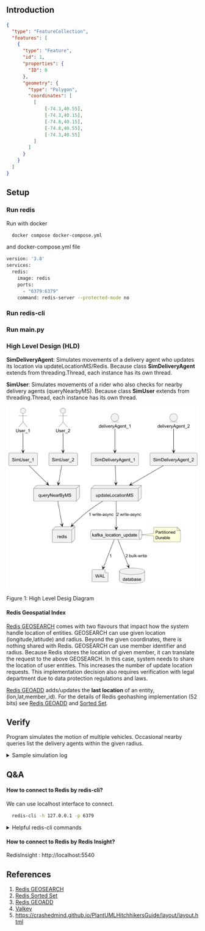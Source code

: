 Introduction
------------

```geojson
{
  "type": "FeatureCollection",
  "features": [
    {
      "type": "Feature",
      "id": 1,
      "properties": {
        "ID": 0
      },
      "geometry": {
        "type": "Polygon",
        "coordinates": [
          [
              [-74.3,40.55],
              [-74.3,40.15],
              [-74.8,40.15],
              [-74.8,40.55],
              [-74.3,40.55]
          ]
        ]
      }
    }
  ]
}
```

## Setup


### Run redis

Run with docker
```bash
  docker compose docker-compose.yml
```
and docker-compose.yml file
```bash
version: '3.8'
services:
  redis:
    image: redis
    ports:
      - "6379:6379"
    command: redis-server --protected-mode no
```


### Run redis-cli

### Run main.py

### High Level Design (HLD)

**SimDeliveryAgent**: Simulates movements of a delivery agent who updates its location via updateLocationMS/Redis. 
Because class **SimDeliveryAgent** extends from threading.Thread, each instance has its own thread. 

**SimUser**: Simulates movements of a rider who also checks for nearby delivery agents (queryNearbyMS). 
Because class **SimUser** extends from threading.Thread, each instance has its own thread. 

![HLD](./docs/HLD-1.png)

Figure 1: High Level Desig Diagram

#### Redis Geospatial Index

[Redis GEOSEARCH](https://redis.io/docs/latest/commands/geosearch/) comes with two flavours that impact how the system handle location of entities.
GEOSEARCH can use given location (longitude,latitude) and radius. Beyond the given coordinates, there is nothing shared with Redis. 
GEOSEARCH can use member identifier and radius. Because Redis stores the location of given member, it can translate the request to the above GEOSEARCH. 
In this case, system needs to share the location of user entities. This increases the number of update location requests. 
This implementation decision also requires verification with legal department due to data protection regulations and laws.

[Redis GEOADD](https://redis.io/docs/latest/commands/geoadd/) adds/updates the **last location** of an entity, (lon,lat,member_id). 
For the details of Redis geohashing implementation (52 bits) see [Redis GEOADD](https://redis.io/docs/latest/commands/geoadd/) 
and [Sorted Set](https://redis.io/docs/latest/develop/data-types/sorted-sets/).

## Verify

Program simulates the motion of multiple vehicles.
Occasional nearby queries list the delivery agents within the given radius.

<details>
<summary>Sample simulation log</summary>
[23:50:52] Step 3 of deliveryAgent-0 → Pos=(37.78775,-122.40731) 
<br>[23:50:52] Step 3 of deliveryAgent-1 → Pos=(37.78848,-122.40757) 
<br>[23:50:52] Step 3 of deliveryAgent-2 → Pos=(37.78757,-122.40685) 
<br>[23:51:02] Step 2 of user-0 → Pos=(37.78790,-122.40742,447.46) Nearby=[b'deliveryAgent-0', b'deliveryAgent-2', b'deliveryAgent-1']
<br>[23:51:02] Step 2 of user-1 → Pos=(37.78792,-122.40750,64.63) Nearby=[b'deliveryAgent-0', b'deliveryAgent-1']
<br>[23:51:02] Step 4 of deliveryAgent-1 → Pos=(37.78858,-122.40737) 
<br>[23:51:02] Step 4 of deliveryAgent-2 → Pos=(37.78750,-122.40680) 
<br>[23:51:02] Step 4 of deliveryAgent-0 → Pos=(37.78762,-122.40756) 
<br>[23:51:12] Step 5 of deliveryAgent-2 → Pos=(37.78769,-122.40678) 
<br>[23:51:12] Step 5 of deliveryAgent-1 → Pos=(37.78851,-122.40748) 
<br>[23:51:12] Step 5 of deliveryAgent-0 → Pos=(37.78773,-122.40749)
</details>


## Q&A

#### How to connect to Redis by redis-cli?

We can use localhost interface to connect.

```bash
  redis-cli -h 127.0.0.1 -p 6379
```

<details>
<summary>Helpful redis-cli commands</summary>
<verbatim>
> KEYS d* <br>
> ZRANGE drivers 0 -1 <br>
> GEOPOS drivers deliveryAgent-0 <br>
> GEOPOS drivers deliveryAgent-1 <br>
> GEOPOS drivers deliveryAgent-2 <br>
> GEOHASH drivers deliveryAgent-0 <br>
> GEOHASH drivers deliveryAgent-1 <br>
> GEOHASH drivers deliveryAgent-2 <br>
> GEOSEARCH drivers FROM LONLAT -122.4 37.8 BYRADIUS 5000 M
<br>> GEOSEARCH drivers FROM LONLAT -122.4 37.8 BYRADIUS 5000 M WITHDIST WITHHASH WITHCOORD
<br>> GEOSEARCH drivers FROMMEMBER User-1 BYRADIUS 5000 M WITHDIST WITHHASH WITHCOORD
</verbatim>
</details>

#### How to connect to Redis by Redis Insight?

RedisInsight : http://localhost:5540

References
----------
1. [Redis GEOSEARCH](https://redis.io/docs/latest/commands/geosearch/)
1. [Redis Sorted Set](https://redis.io/docs/latest/develop/data-types/sorted-sets/)
1. [Redis GEOADD](https://redis.io/docs/latest/commands/geoadd/)
1. [Valkey](https://valkey.io/topics/data-types/)
1. https://crashedmind.github.io/PlantUMLHitchhikersGuide/layout/layout.html
